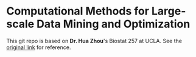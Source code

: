 # Computational Methods for Large-scale Data Mining and Optimization
This git repo is based on **Dr. Hua Zhou**'s Biostat 257 at UCLA. See the [original link](https://ucla-biostat-257-2021spring.github.io/schedule/schedule.html) for reference.
